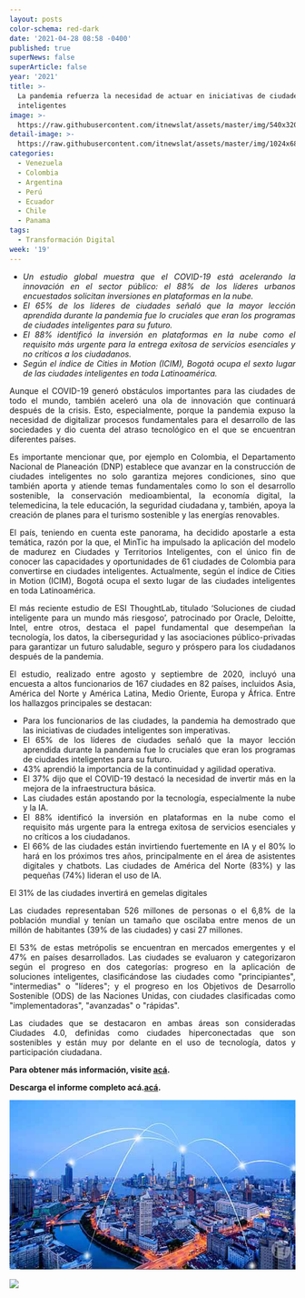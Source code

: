 ```yaml
---
layout: posts
color-schema: red-dark
date: '2021-04-28 08:58 -0400'
published: true
superNews: false
superArticle: false
year: '2021'
title: >-
  La pandemia refuerza la necesidad de actuar en iniciativas de ciudades
  inteligentes
image: >-
  https://raw.githubusercontent.com/itnewslat/assets/master/img/540x320/Ciudad-5G-p.jpg
detail-image: >-
  https://raw.githubusercontent.com/itnewslat/assets/master/img/1024x680/Ciudad-5G-g.jpg
categories:
  - Venezuela
  - Colombia
  - Argentina
  - Perú
  - Ecuador
  - Chile
  - Panama
tags:
  - Transformación Digital
week: '19'
---
```

<ul style="text-align: justify;">
	<li><em>Un estudio global muestra que el COVID-19 está acelerando la innovación en el sector público: el 88% de los líderes urbanos encuestados solicitan inversiones en plataformas en la nube.</em></li>
	<li><em>El 65% de los líderes de ciudades señaló que la mayor lección aprendida durante la pandemia fue lo cruciales que eran los programas de ciudades inteligentes para su futuro.</em></li>
	<li><em>El 88% identificó la inversión en plataformas en la nube como el requisito más urgente para la entrega exitosa de servicios esenciales y no críticos a los ciudadanos.</em></li>
	<li><em>Según el índice de Cities in Motion (ICIM), Bogotá ocupa el sexto lugar de las ciudades inteligentes en toda Latinoamérica.</em></li>
</ul>
<p style="text-align: justify;">Aunque el COVID-19 generó obstáculos importantes para las ciudades de todo el mundo, también aceleró una ola de innovación que continuará después de la crisis. Esto, especialmente, porque la pandemia expuso la necesidad de digitalizar procesos fundamentales para el desarrollo de las sociedades y dio cuenta del atraso tecnológico en el que se encuentran diferentes países.</p>
<p style="text-align: justify;">Es importante mencionar que, por ejemplo en Colombia, el Departamento Nacional de Planeación (DNP) establece que avanzar en la construcción de ciudades inteligentes no solo garantiza mejores condiciones, sino que también aporta y atiende temas fundamentales como lo son el desarrollo sostenible, la conservación medioambiental, la economía digital, la telemedicina, la tele educación, la seguridad ciudadana y, también, apoya la creación de planes para el turismo sostenible y las energías renovables.</p>
<p style="text-align: justify;">El país, teniendo en cuenta este panorama, ha decidido apostarle a esta temática, razón por la que, el MinTic ha impulsado la aplicación del modelo de madurez en Ciudades y Territorios Inteligentes, con el único fin de conocer las capacidades y oportunidades de 61 ciudades de Colombia para convertirse en ciudades inteligentes. Actualmente, según el índice de Cities in Motion (ICIM), Bogotá ocupa el sexto lugar de las ciudades inteligentes en toda Latinoamérica.</p>
<p style="text-align: justify;">El más reciente estudio de ESI ThoughtLab, titulado ‘Soluciones de ciudad inteligente para un mundo más riesgoso’, patrocinado por Oracle, Deloitte, Intel, entre otros, destaca el papel fundamental que desempeñan la tecnología, los datos, la ciberseguridad y las asociaciones público-privadas para garantizar un futuro saludable, seguro y próspero para los ciudadanos después de la pandemia.</p>
<p style="text-align: justify;">El estudio, realizado entre agosto y septiembre de 2020, incluyó una encuesta a altos funcionarios de 167 ciudades en 82 países, incluidos Asia, América del Norte y América Latina, Medio Oriente, Europa y África. Entre los hallazgos principales se destacan:</p>

<ul style="text-align: justify;">
	<li>Para los funcionarios de las ciudades, la pandemia ha demostrado que las iniciativas de ciudades inteligentes son imperativas.</li>
	<li>El 65% de los líderes de ciudades señaló que la mayor lección aprendida durante la pandemia fue lo cruciales que eran los programas de ciudades inteligentes para su futuro.</li>
	<li>43% aprendió la importancia de la continuidad y agilidad operativa.</li>
	<li>El 37% dijo que el COVID-19 destacó la necesidad de invertir más en la mejora de la infraestructura básica.</li>
	<li>Las ciudades están apostando por la tecnología, especialmente la nube y la IA.</li>
	<li>El 88% identificó la inversión en plataformas en la nube como el requisito más urgente para la entrega exitosa de servicios esenciales y no críticos a los ciudadanos.</li>
	<li>El 66% de las ciudades están invirtiendo fuertemente en IA y el 80% lo hará en los próximos tres años, principalmente en el área de asistentes digitales y chatbots. Las ciudades de América del Norte (83%) y las pequeñas (74%) lideran el uso de IA.</li>
</ul>
<p style="text-align: justify;">El 31% de las ciudades invertirá en gemelas digitales</p>
<p style="text-align: justify;">Las ciudades representaban 526 millones de personas o el 6,8% de la población mundial y tenían un tamaño que oscilaba entre menos de un millón de habitantes (39% de las ciudades) y casi 27 millones.</p>
<p style="text-align: justify;">El 53% de estas metrópolis se encuentran en mercados emergentes y el 47% en países desarrollados. Las ciudades se evaluaron y categorizaron según el progreso en dos categorías: progreso en la aplicación de soluciones inteligentes, clasificándose las ciudades como "principiantes", "intermedias" o "líderes"; y el progreso en los Objetivos de Desarrollo Sostenible (ODS) de las Naciones Unidas, con ciudades clasificadas como "implementadoras", "avanzadas" o "rápidas".</p>
<p style="text-align: justify;">Las ciudades que se destacaron en ambas áreas son consideradas Ciudades 4.0, definidas como ciudades hiperconectadas que son sostenibles y están muy por delante en el uso de tecnología, datos y participación ciudadana.</p>
<p style="text-align: justify;"><strong>Para obtener más información, visite </strong><a href="https://www.riskierworld.com/"><strong>acá</strong></a><strong>.</strong></p>
<p style="text-align: justify;"><strong>Descarga el informe completo acá.</strong><a href="https://www.riskierworld.com/"><strong>acá</strong></a><strong>.</strong></p>

![](https://raw.githubusercontent.com/itnewslat/assets/master/img/540x320/Ciudad-5G-p.jpg)

<img src="https://tracker.metricool.com/c3po.jpg?hash=56f88a41e39ab42c063cc51676587a04"/>
